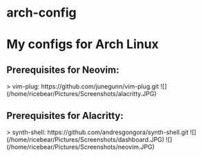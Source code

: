 # arch-config
<h1>My configs for Arch Linux</h1>

<h2>Prerequisites for Neovim:</h2>
    > vim-plug: https://github.com/junegunn/vim-plug.git
    ![](/home/ricebear/Pictures/Screenshots/alacritty.JPG)

<h2>Prerequisites for Alacritty:</h2>
    > synth-shell: https://github.com/andresgongora/synth-shell.git
    ![](/home/ricebear/Pictures/Screenshots/dashboard.JPG)
    ![](/home/ricebear/Pictures/Screenshots/neovim.JPG)
